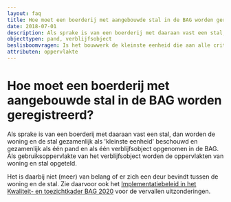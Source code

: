 ```yaml
---
layout: faq
title: Hoe moet een boerderij met aangebouwde stal in de BAG worden geregistreerd?
date: 2018-07-01
description: Als sprake is van een boerderij met daaraan vast een stal, dan worden de woning en de stal gezamenlijk als één pand en één verblijfsobject opgenomen in de BAG.
objecttypen: pand, verblijfsobject
beslisboomvragen: Is het bouwwerk de kleinste eenheid die aan alle criteria voldoet?, Is de ruimte de kleinste eenheid die aan alle criteria voldoet?
attributen: oppervlakte
---
```


# Hoe moet een boerderij met aangebouwde stal in de BAG worden geregistreerd?

Als sprake is van een boerderij met daaraan vast een stal, dan worden de woning en de stal gezamenlijk als 'kleinste eenheid' beschouwd en gezamenlijk als één pand en als één verblijfsobject opgenomen in de BAG. Als gebruiksoppervlakte van het verblijfsobject worden de oppervlakten van woning en stal opgeteld.

Het is daarbij niet (meer) van belang of er zich een deur bevindt tussen de woning en de stal.
Zie daarvoor ook het [Implementatiebeleid in het Kwaliteit- en toezichtkader BAG 2020]({{-site.baseurl-}}/beleidskaders/kwaliteit-en-toezichtkader-bag-2020#implementatiebeleid) voor de vervallen uitzonderingen.

